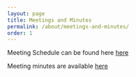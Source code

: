 ```yaml
---
layout: page
title: Meetings and Minutes
permalink: /about/meetings-and-minutes/
order: 1
---
```


Meeting Schedule can be found here [here](https://calendar.google.com/calendar/u/0?cid=NGNlZWJkYzg5OGUzMzUxNjdjOTQ3ODFjZTQ5MTVjMGNiOThkYjVjZWRjMjdhNTE5ZDJiZjZmMDZhNGE0YTVkYkBncm91cC5jYWxlbmRhci5nb29nbGUuY29t)

Meeting minutes are available [here](https://drive.google.com/drive/folders/1fwlfVIrJP0dpkukju25xSTlgVsznhhma)
